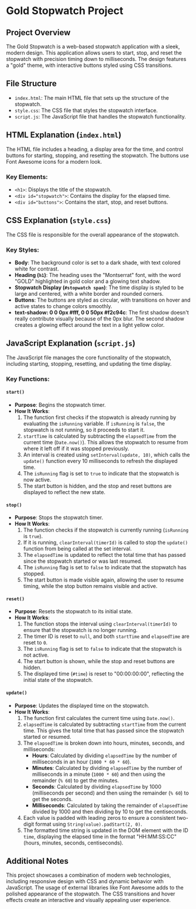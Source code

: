 # Gold Stopwatch Project

## Project Overview

The Gold Stopwatch is a web-based stopwatch application with a sleek, modern design. This application allows users to start, stop, and reset the stopwatch with precision timing down to milliseconds. The design features a "gold" theme, with interactive buttons styled using CSS transitions.

## File Structure

- `index.html`: The main HTML file that sets up the structure of the stopwatch.
- `style.css`: The CSS file that styles the stopwatch interface.
- `script.js`: The JavaScript file that handles the stopwatch functionality.

## HTML Explanation (`index.html`)

The HTML file includes a heading, a display area for the time, and control buttons for starting, stopping, and resetting the stopwatch. The buttons use Font Awesome icons for a modern look.

### Key Elements:

- `<h1>`: Displays the title of the stopwatch.
- `<div id="stopwatch">`: Contains the display for the elapsed time.
- `<div id="buttons">`: Contains the start, stop, and reset buttons.

## CSS Explanation (`style.css`)

The CSS file is responsible for the overall appearance of the stopwatch.

### Key Styles:

- **Body**: The background color is set to a dark shade, with text colored white for contrast.
- **Heading (`h1`)**: The heading uses the "Montserrat" font, with the word "GOLD" highlighted in gold color and a glowing text shadow.
- **Stopwatch Display (`#stopwatch span`)**: The time display is styled to be large and centered, with a white border and rounded corners.
- **Buttons**: The buttons are styled as circular, with transitions on hover and active states to change colors smoothly.
- **text-shadow: 0 0 0px #fff, 0 0 50px #f2c94c**: The first shadow doesn't really contribute visually because of the 0px blur. The second shadow creates a glowing effect around the text in a light yellow color.

## JavaScript Explanation (`script.js`)

The JavaScript file manages the core functionality of the stopwatch, including starting, stopping, resetting, and updating the time display.

### Key Functions:

#### `start()`

- **Purpose**: Begins the stopwatch timer.
- **How It Works**:
  1. The function first checks if the stopwatch is already running by evaluating the `isRunning` variable. If `isRunning` is `false`, the stopwatch is not running, so it proceeds to start it.
  2. `startTime` is calculated by subtracting the `elapsedTime` from the current time (`Date.now()`). This allows the stopwatch to resume from where it left off if it was stopped previously.
  3. An interval is created using `setInterval(update, 10)`, which calls the `update()` function every 10 milliseconds to refresh the displayed time.
  4. The `isRunning` flag is set to `true` to indicate that the stopwatch is now active.
  5. The start button is hidden, and the stop and reset buttons are displayed to reflect the new state.

#### `stop()`

- **Purpose**: Stops the stopwatch timer.
- **How It Works**:
  1. The function checks if the stopwatch is currently running (`isRunning` is `true`).
  2. If it is running, `clearInterval(timerId)` is called to stop the `update()` function from being called at the set interval.
  3. The `elapsedTime` is updated to reflect the total time that has passed since the stopwatch started or was last resumed.
  4. The `isRunning` flag is set to `false` to indicate that the stopwatch has stopped.
  5. The start button is made visible again, allowing the user to resume timing, while the stop button remains visible and active.

#### `reset()`

- **Purpose**: Resets the stopwatch to its initial state.
- **How It Works**:
  1. The function stops the interval using `clearInterval(timerId)` to ensure that the stopwatch is no longer running.
  2. The timer ID is reset to `null`, and both `startTime` and `elapsedTime` are reset to `0`.
  3. The `isRunning` flag is set to `false` to indicate that the stopwatch is not active.
  4. The start button is shown, while the stop and reset buttons are hidden.
  5. The displayed time (`#time`) is reset to "00:00:00:00", reflecting the initial state of the stopwatch.

#### `update()`

- **Purpose**: Updates the displayed time on the stopwatch.
- **How It Works**:
  1. The function first calculates the current time using `Date.now()`.
  2. `elapsedTime` is calculated by subtracting `startTime` from the current time. This gives the total time that has passed since the stopwatch started or resumed.
  3. The `elapsedTime` is broken down into hours, minutes, seconds, and milliseconds:
     - **Hours**: Calculated by dividing `elapsedTime` by the number of milliseconds in an hour (`1000 * 60 * 60`).
     - **Minutes**: Calculated by dividing `elapsedTime` by the number of milliseconds in a minute (`1000 * 60`) and then using the remainder (`% 60`) to get the minutes.
     - **Seconds**: Calculated by dividing `elapsedTime` by 1000 (milliseconds per second) and then using the remainder (`% 60`) to get the seconds.
     - **Milliseconds**: Calculated by taking the remainder of `elapsedTime` divided by 1000 and then dividing by 10 to get the centiseconds.
  4. Each value is padded with leading zeros to ensure a consistent two-digit format using `String(value).padStart(2, 0)`.
  5. The formatted time string is updated in the DOM element with the ID `time`, displaying the elapsed time in the format "HH:MM:SS:CC" (hours, minutes, seconds, centiseconds).

## Additional Notes

This project showcases a combination of modern web technologies, including responsive design with CSS and dynamic behavior with JavaScript. The usage of external libraries like Font Awesome adds to the polished appearance of the stopwatch. The CSS transitions and hover effects create an interactive and visually appealing user experience.
